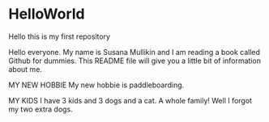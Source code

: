 # HelloWorld
Hello this is my first repository

Hello everyone. My name is Susana Mullikin and I am reading a book called Github for dummies. This README file will give you a little bit of information about me. 

MY NEW HOBBIE
My new hobbie is paddleboarding. 

MY KIDS
I have 3 kids and 3 dogs and a cat. A whole family!
Well I forgot my two extra dogs.
